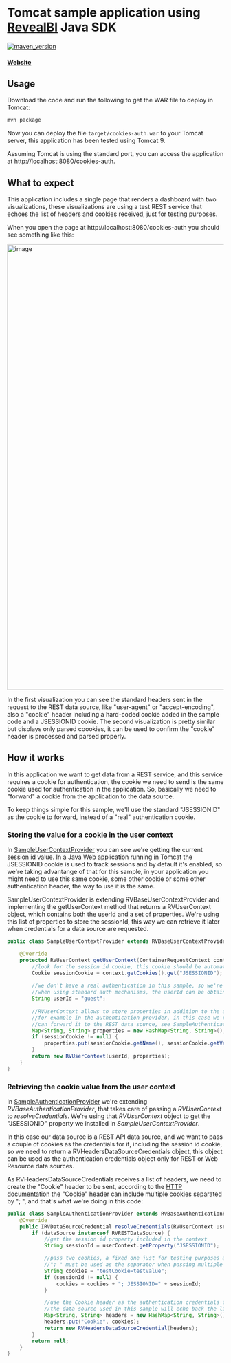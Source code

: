 # Tomcat sample application using [RevealBI](https://revealbi.io/) Java SDK
[![maven_version](https://img.shields.io/maven-metadata/v?metadataUrl=https%3A%2F%2Fmaven.revealbi.io%2Frepository%2Fpublic%2Fcom%2Finfragistics%2Freveal%2Fsdk%2Freveal-sdk%2Fmaven-metadata.xml)](https://maven.revealbi.io/#basicsearch/com.infragistics.reveal.reveal-sdk)
#### [Website](https://revealbi.io/) 

## Usage
Download the code and run the following to get the WAR file to deploy in Tomcat:

```sh
mvn package
```

Now you can deploy the file `target/cookies-auth.war` to your Tomcat server, this application has been tested using Tomcat 9.

Assuming Tomcat is using the standard port, you can access the application at http://localhost:8080/cookies-auth.

## What to expect
This application includes a single page that renders a dashboard with two visualizations, these visualizations are using a test REST service that echoes the list of headers and cookies received, just for testing purposes.

When you open the page at http://localhost:8080/cookies-auth you should see something like this:

<img width="1037" alt="image" src="https://user-images.githubusercontent.com/14890904/120902576-856d1c80-c617-11eb-8b1b-16fa84bb4d4b.png">

In the first visualization you can see the standard headers sent in the request to the REST data source, like "user-agent" or "accept-encoding", also a "cookie" header including a hard-coded cookie added in the sample code and a JSESSIONID cookie.
The second visualization is pretty similar but displays only parsed coookies, it can be used to confirm the "cookie" header is processed and parsed properly.

## How it works

In this application we want to get data from a REST service, and this service requires a cookie for authentication, the cookie we need to send is the same cookie used for authentication in the application. So, basically we need to "forward" a cookie from the application to the data source.

To keep things simple for this sample, we'll use the standard "JSESSIONID" as the cookie to forward, instead of a "real" authentication cookie.

### Storing the value for a cookie in the user context
In [SampleUserContextProvider](src/main/java/io/revealbi/sdk/samples/cookiesauth/SampleUserContextProvider.java) you can see we're getting the current session id value.
In a Java Web application running in Tomcat the JSESSIONID cookie is used to track sessions and by default it's enabled, so we're taking advantange of that for this sample, in your application you might need to use this same cookie, some other cookie or some other authentication header, the way to use it is the same.

SampleUserContextProvider is extending RVBaseUserContextProvider and implementing the getUserContext method that returns a RVUserContext object, which contains both the userId and a set of properties.
We're using this list of properties to store the sessionId, this way we can retrieve it later when credentials for a data source are requested.

```java
public class SampleUserContextProvider extends RVBaseUserContextProvider {

	@Override
	protected RVUserContext getUserContext(ContainerRequestContext context) {
		//look for the session id cookie, this cookie should be automatically added by Tomcat, so it should be always present
		Cookie sessionCookie = context.getCookies().get("JSESSIONID");
		
		//we don't have a real authentication in this sample, so we're just hard-coding "guest" as the user here
		//when using standard auth mechanisms, the userId can be obtained using: context.getSecurityContext().getUserPrincipal().getName()
		String userId = "guest";
		
		//RVUserContext allows to store properties in addition to the userId, these properties can be used later
		//for example in the authentication provider, in this case we're including the session id cookie so we 
		//can forward it to the REST data source, see SampleAuthenticationProvider.
		Map<String, String> properties = new HashMap<String, String>();
		if (sessionCookie != null) {
			properties.put(sessionCookie.getName(), sessionCookie.getValue());
		}
		return new RVUserContext(userId, properties);
	}
}
```

### Retrieving the cookie value from the user context
In [SampleAuthenticationProvider](src/main/java/io/revealbi/sdk/samples/cookiesauth/SampleAuthenticationProvider.java) we're extending _RVBaseAuthenticationProvider_, that takes care of passing a _RVUserContext_ to _resolveCredentials_.
We're using that _RVUserContext_ object to get the "JSESSIONID" property we installed in _SampleUserContextProvider_.

In this case our data source is a REST API data source, and we want to pass a couple of cookies as the credentials for it, including the session id cookie, so we need to return a RVHeadersDataSourceCredentials object, this object can be used as the authentication credentials object only for REST or Web Resource data sources.

As RVHeadersDataSourceCredentials receives a list of headers, we need to create the "Cookie" header to be sent, according to the [HTTP documentation](https://developer.mozilla.org/en-US/docs/Web/HTTP/Headers/Cookie) the "Cookie" header can include multiple cookies separated by "; ", and that's what we're doing in this code:

```java
public class SampleAuthenticationProvider extends RVBaseAuthenticationProvider {
	@Override
	public IRVDataSourceCredential resolveCredentials(RVUserContext userContext, RVDashboardDataSource dataSource) {
		if (dataSource instanceof RVRESTDataSource) {
			//get the session id property included in the context
			String sessionId = userContext.getProperty("JSESSIONID");

			//pass two cookies, a fixed one just for testing purposes and the session id (if present)
			//"; " must be used as the separator when passing multiple cookies
			String cookies = "testCookie=testValue";
			if (sessionId != null) {
				cookies = cookies + "; JESSIONID=" + sessionId; 
			}

			//use the Cookie header as the authentication credentials for this data source
			//the data source used in this sample will echo back the list of headers/cookies received
			Map<String, String> headers = new HashMap<String, String>();
			headers.put("Cookie", cookies);
			return new RVHeadersDataSourceCredential(headers);
		} 
		return null;
	}
}
```
